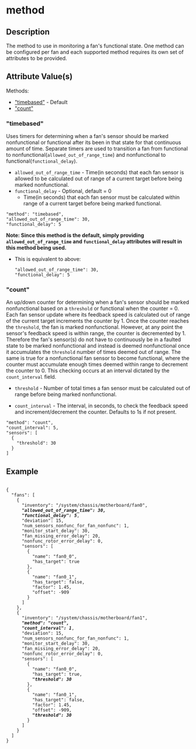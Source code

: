 # method

## Description
The method to use in monitoring a fan's functional state. One method can be
configured per fan and each supported method requires its own set of attributes
to be provided.

## Attribute Value(s)
Methods:
* ["timebased"](#timebased) - Default
* ["count"](#count)

### "timebased"
Uses timers for determining when a fan's sensor should be marked nonfunctional
or functional after its been in that state for that continuous amount of time.
Separate timers are used to transition a fan from functional to
nonfunctional(`allowed_out_of_range_time`) and nonfunctional to
functional(`functional_delay`).

* `allowed_out_of_range_time` - Time(in seconds) that each fan sensor is
allowed to be calculated out of range of a current target before being marked
nonfunctional.
* `functional_delay` - Optional, default = 0  
  * Time(in seconds) that each fan sensor must be calculated within range of a
  current target before being marked functional.

```
"method": "timebased",
"allowed_out_of_range_time": 30,
"functional_delay": 5
```
**Note: Since this method is the default, simply providing
`allowed_out_of_range_time` and `functional_delay` attributes will result in
this method being used.**
* This is equivalent to above:
  ```
  "allowed_out_of_range_time": 30,
  "functional_delay": 5
  ```

### "count"
An up/down counter for determining when a fan's sensor should be marked
nonfunctional based on a `threshold` or functional when the counter = 0. Each
fan sensor update where its feedback speed is calculated out of range of the
current target increments the counter by 1. Once the counter reaches the
`threshold`, the fan is marked nonfunctional. However, at any point the
sensor's feedback speed is within range, the counter is decremented by 1.
Therefore the fan's sensor(s) do not have to continuously be in a faulted state
to be marked nonfunctional and instead is deemed nonfunctional once it
accumulates the `threshold` number of times deemed out of range. The same is
true for a nonfunctional fan sensor to become functional, where the counter
must accumulate enough times deemed within range to decrement the counter to 0.
This checking occurs at an interval dictated by the `count_interval` field.

* `threshold` - Number of total times a fan sensor must be calculated out of
range before being marked nonfunctional.

* `count_interval` - The interval, in seconds, to check the feedback speed and
  increment/decrement the counter.  Defaults to 1s if not present.

```
"method": "count",
"count_interval": 5,
"sensors": [
  {
    "threshold": 30
  }
]
```

## Example
<pre><code>
{
  "fans": [
    {
      "inventory": "/system/chassis/motherboard/fan0",
      <b><i>"allowed_out_of_range_time": 30,
      "functional_delay": 5</i></b>,
      "deviation": 15,
      "num_sensors_nonfunc_for_fan_nonfunc": 1,
      "monitor_start_delay": 30,
      "fan_missing_error_delay": 20,
      "nonfunc_rotor_error_delay": 0,
      "sensors": [
        {
          "name": "fan0_0",
          "has_target": true
        },
        {
          "name": "fan0_1",
          "has_target": false,
          "factor": 1.45,
          "offset": -909
        }
      ]
    },
    {
      "inventory": "/system/chassis/motherboard/fan1",
      <b><i>"method": "count",
      "count_interval": 1</i></b>,
      "deviation": 15,
      "num_sensors_nonfunc_for_fan_nonfunc": 1,
      "monitor_start_delay": 30,
      "fan_missing_error_delay": 20,
      "nonfunc_rotor_error_delay": 0,
      "sensors": [
        {
          "name": "fan0_0",
          "has_target": true,
          <b><i>"threshold": 30</i></b>
        },
        {
          "name": "fan0_1",
          "has_target": false,
          "factor": 1.45,
          "offset": -909,
          <b><i>"threshold": 30</i></b>
        }
      ]
    }
  ]
}
</code></pre>
